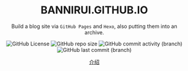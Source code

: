 <div align="center">

# BANNIRUI.GITHUB.IO

Build a blog site via `GitHub Pages` and `Hexo`, also putting them into an archive.

</div>

<p align="center">
<img alt="GitHub License" src="https://img.shields.io/github/license/Bannirui/Bannirui.github.io">
<img alt="GitHub repo size" src="https://img.shields.io/github/repo-size/bannirui/bannirui.github.io">
<img alt="GitHub commit activity (branch)" src="https://img.shields.io/github/commit-activity/w/Bannirui/Bannirui.github.io/hexo">
<img alt="GitHub last commit (branch)" src="https://img.shields.io/github/last-commit/Bannirui/Bannirui.github.io/hexo">
</p>

<p align="center">
<a href="INTRODUCE.md">介绍</a>
</p>

